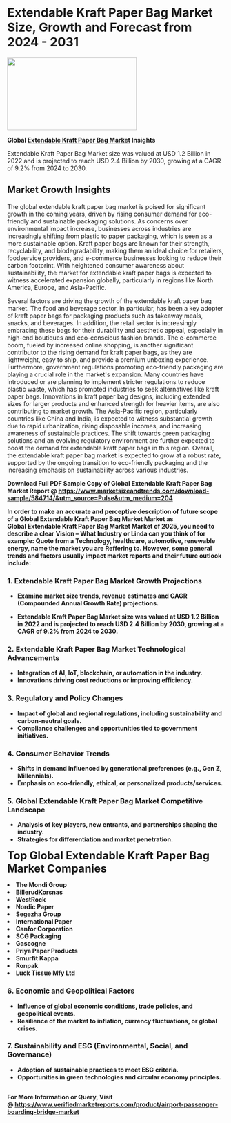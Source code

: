 <H1>Extendable Kraft Paper Bag Market Size, Growth and Forecast from 2024 - 2031</H1><img class="aligncenter size-medium wp-image-584254" src="https://thirdeyenews.in/wp-content/uploads/2024/09/Global-Market-Research-300x168.jpeg" alt="" width="300" height="168" /><p><strong>Global&nbsp;<a href="https://www.marketsizeandtrends.com/download-sample/584714/&amp;utm_source=Pulse&amp;utm_medium=204">Extendable Kraft Paper Bag Market</a> Insights</strong></p><p>Extendable Kraft Paper Bag Market size was valued at USD 1.2 Billion in 2022 and is projected to reach USD 2.4 Billion by 2030, growing at a CAGR of 9.2% from 2024 to 2030.</p><p><h2>Market Growth Insights</h2> <p>The global extendable kraft paper bag market is poised for significant growth in the coming years, driven by rising consumer demand for eco-friendly and sustainable packaging solutions. As concerns over environmental impact increase, businesses across industries are increasingly shifting from plastic to paper packaging, which is seen as a more sustainable option. Kraft paper bags are known for their strength, recyclability, and biodegradability, making them an ideal choice for retailers, foodservice providers, and e-commerce businesses looking to reduce their carbon footprint. With heightened consumer awareness about sustainability, the market for extendable kraft paper bags is expected to witness accelerated expansion globally, particularly in regions like North America, Europe, and Asia-Pacific.</p> <p><strong></strong></p> <p>Several factors are driving the growth of the extendable kraft paper bag market. The food and beverage sector, in particular, has been a key adopter of kraft paper bags for packaging products such as takeaway meals, snacks, and beverages. In addition, the retail sector is increasingly embracing these bags for their durability and aesthetic appeal, especially in high-end boutiques and eco-conscious fashion brands. The e-commerce boom, fueled by increased online shopping, is another significant contributor to the rising demand for kraft paper bags, as they are lightweight, easy to ship, and provide a premium unboxing experience. Furthermore, government regulations promoting eco-friendly packaging are playing a crucial role in the market's expansion. Many countries have introduced or are planning to implement stricter regulations to reduce plastic waste, which has prompted industries to seek alternatives like kraft paper bags. Innovations in kraft paper bag designs, including extended sizes for larger products and enhanced strength for heavier items, are also contributing to market growth. The Asia-Pacific region, particularly countries like China and India, is expected to witness substantial growth due to rapid urbanization, rising disposable incomes, and increasing awareness of sustainable practices. The shift towards green packaging solutions and an evolving regulatory environment are further expected to boost the demand for extendable kraft paper bags in this region. Overall, the extendable kraft paper bag market is expected to grow at a robust rate, supported by the ongoing transition to eco-friendly packaging and the increasing emphasis on sustainability across various industries.</p> <p><strong></p><p><span class=""><strong>Download Full PDF Sample Copy of Global Extendable Kraft Paper Bag Market Report</strong> @ <a href="https://www.marketsizeandtrends.com/download-sample/584714/&amp;utm_source=Pulse&amp;utm_medium=204" target="_blank">https://www.marketsizeandtrends.com/download-sample/584714/&amp;utm_source=Pulse&amp;utm_medium=204</a></span></p><p>In order to make an accurate and perceptive description of future scope of a Global&nbsp;Extendable Kraft Paper Bag Market Market as Global&nbsp;Extendable Kraft Paper Bag Market Market of 2025, you need to describe a clear Vision &ndash; What Industry or Linda can you think of for example: Quote from a Technology, healthcare, automotive, renewable energy, name the market you are Reffering to. However, some general trends and factors usually impact market reports and their future outlook include:</p><h3>1.&nbsp;<strong>Extendable Kraft Paper Bag Market Growth Projections</strong></h3><ul><li>Examine market size trends, revenue estimates and CAGR (Compounded Annual Growth Rate) projections.</li><li><p>Extendable Kraft Paper Bag Market size was valued at USD 1.2 Billion in 2022 and is projected to reach USD 2.4 Billion by 2030, growing at a CAGR of 9.2% from 2024 to 2030.</p></li></ul><h3>2.&nbsp;<strong>Extendable Kraft Paper Bag Market Technological Advancements</strong></h3><ul><li>Integration of AI, IoT, blockchain, or automation in the industry.</li><li>Innovations driving cost reductions or improving efficiency.</li></ul><h3>3.&nbsp;<strong>Regulatory and Policy Changes</strong></h3><ul><li>Impact of global and regional regulations, including sustainability and carbon-neutral goals.</li><li>Compliance challenges and opportunities tied to government initiatives.</li></ul><h3>4.&nbsp;<strong>Consumer Behavior Trends</strong></h3><ul><li>Shifts in demand influenced by generational preferences (e.g., Gen Z, Millennials).</li><li>Emphasis on eco-friendly, ethical, or personalized products/services.</li></ul><h3>5.&nbsp;<strong>Global Extendable Kraft Paper Bag Market Competitive Landscape</strong></h3><ul><li>Analysis of key players, new entrants, and partnerships shaping the industry.</li><li>Strategies for differentiation and market penetration.</li></ul><p data-pm-slice="1 1 []"><span style="color: inherit; font-family: inherit; font-size: 25px;">Top Global Extendable Kraft Paper Bag Market Companies</span></p><div class="" data-test-id=""><p><li>The Mondi Group</li><li> BillerudKorsnas</li><li> WestRock</li><li> Nordic Paper</li><li> Segezha Group</li><li> International Paper</li><li> Canfor Corporation</li><li> SCG Packaging</li><li> Gascogne</li><li> Priya Paper Products</li><li> Smurfit Kappa</li><li> Ronpak</li><li> Luck Tissue Mfy Ltd</li></p></div><h3>6.&nbsp;<strong>Economic and Geopolitical Factors</strong></h3><ul><li>Influence of global economic conditions, trade policies, and geopolitical events.</li><li>Resilience of the market to inflation, currency fluctuations, or global crises.</li></ul><h3>7.&nbsp;<strong>Sustainability and ESG (Environmental, Social, and Governance)</strong></h3><ul><li>Adoption of sustainable practices to meet ESG criteria.</li><li>Opportunities in green technologies and circular economy principles.</li></ul><h2><strong style="font-size: 14px;">For More Information or Query, Visit @&nbsp;</strong><a style="background-color: #ffffff; font-size: 14px;" href="https://www.marketsizeandtrends.com/report/extendable-kraft-paper-bag-market/" target="_blank">https://www.verifiedmarketreports.com/product/airport-passenger-boarding-bridge-market</a></h2>
